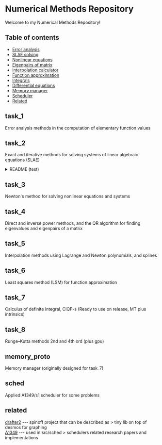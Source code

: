 # Numerical Methods Repository
Welcome to my Numerical Methods Repository!

## Table of contents
- [Error analysis](#task_1)
- [SLAE solving](#task_2)
- [Nonlinear equations](#task_3)
- [Eigenpairs of matrix](#task_4)
- [Interpolation calculator](#task_5)
- [Function approximation](#task_6)
- [Integrals](#task_7)
- [Differential equations](#task_8)
- [Memory manager](#memory_proto)
- [Scheduler](#sched)
- [Related](#related)

## task_1
Error analysis methods in the computation of elementary
function values

## task_2
Exact and iterative methods for solving systems of linear
algebraic equations (SLAE)
<details>
  <summary>README (test)</summary>
  <iframe src="task_2/README.md" style="width:100%; height:400px;"></iframe>
</details>

## task_3
Newton's method for solving nonlinear equations and
systems

## task_4
Direct and inverse power methods, and the QR algorithm
for finding eigenvalues and eigenpairs of a matrix

## task_5
Interpolation methods using Lagrange and Newton polynomials, and splines

## task_6
Least squares method (LSM) for function approximation

## task_7
Calculus of definite integral, CIQF-s
(Ready to use on release, MT plus intrinsics)

## task_8
Runge–Kutta methods 2nd and 4th ord (plus gpu)

## memory_proto
Memory manager (originally designed for task_7)

## sched
Applied A1349/s1 scheduler for some problems

## related
[drafter2](https://git.sr.ht/~shgpavel/drafter2) --- spinoff project that can
be described as > tiny lib on top of desmos for graphing\
[A1349](https://git.sr.ht/~shgpavel/A1349) --- used in src/sched > schedulers 
related research papers and implementations
